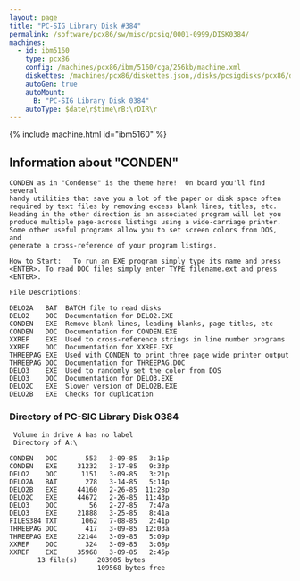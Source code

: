 ```yaml
---
layout: page
title: "PC-SIG Library Disk #384"
permalink: /software/pcx86/sw/misc/pcsig/0001-0999/DISK0384/
machines:
  - id: ibm5160
    type: pcx86
    config: /machines/pcx86/ibm/5160/cga/256kb/machine.xml
    diskettes: /machines/pcx86/diskettes.json,/disks/pcsigdisks/pcx86/diskettes.json
    autoGen: true
    autoMount:
      B: "PC-SIG Library Disk 0384"
    autoType: $date\r$time\rB:\rDIR\r
---
```


{% include machine.html id="ibm5160" %}

## Information about "CONDEN"

    CONDEN as in "Condense" is the theme here!  On board you'll find several
    handy utilities that save you a lot of the paper or disk space often
    required by text files by removing excess blank lines, titles, etc.
    Heading in the other direction is an associated program will let you
    produce multiple page-across listings using a wide-carriage printer.
    Some other useful programs allow you to set screen colors from DOS, and
    generate a cross-reference of your program listings.
    
    How to Start:   To run an EXE program simply type its name and press
    <ENTER>. To read DOC files simply enter TYPE filename.ext and press
    <ENTER>.
    
    File Descriptions:
    
    DELO2A   BAT  BATCH file to read disks
    DELO2    DOC  Documentation for DELO2.EXE
    CONDEN   EXE  Remove blank lines, leading blanks, page titles, etc
    CONDEN   DOC  Documentation for CONDEN.EXE
    XXREF    EXE  Used to cross-reference strings in line number programs
    XXREF    DOC  Documentation for XXREF.EXE
    THREEPAG EXE  Used with CONDEN to print three page wide printer output
    THREEPAG DOC  Documentation for THREEPAG.DOC
    DELO3    EXE  Used to randomly set the color from DOS
    DELO3    DOC  Documentation for DELO3.EXE
    DELO2C   EXE  Slower version of DELO2B.EXE
    DELO2B   EXE  Checks for duplication

### Directory of PC-SIG Library Disk 0384

     Volume in drive A has no label
     Directory of A:\

    CONDEN   DOC       553   3-09-85   3:15p
    CONDEN   EXE     31232   3-17-85   9:33p
    DELO2    DOC      1151   3-09-85   3:21p
    DELO2A   BAT       278   3-14-85   5:14p
    DELO2B   EXE     44160   2-26-85  11:28p
    DELO2C   EXE     44672   2-26-85  11:43p
    DELO3    DOC        56   2-27-85   7:47a
    DELO3    EXE     21888   3-25-85   8:41a
    FILES384 TXT      1062   7-08-85   2:41p
    THREEPAG DOC       417   3-09-85  12:03a
    THREEPAG EXE     22144   3-09-85   5:09p
    XXREF    DOC       324   3-09-85   3:08p
    XXREF    EXE     35968   3-09-85   2:45p
           13 file(s)     203905 bytes
                          109568 bytes free
